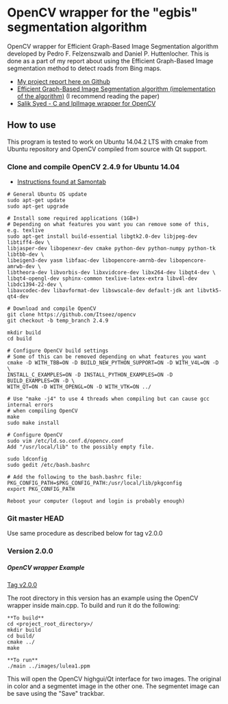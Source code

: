 OpenCV wrapper for the "egbis" segmentation algorithm
=====================================================
OpenCV wrapper for Efficient Graph-Based Image Segmentation algorithm developed
by Pedro F. Felzenszwalb and Daniel P. Huttenlocher. This is done as a part of
my report about using the Efficient Graph-Based Image segmentation method to
detect roads from Bing maps.

* [My project report here on
  Github](https://github.com/christofferholmstedt/maa507-report-mathematics-behind-internet)
* [Efficient Graph-Based Image Segmentation
  algorithm (implementation of the algorithm)](http://cs.brown.edu/~pff/segment/) (I recommend reading the paper)
* [Salik Syed - C and IplImage wrapper for OpenCV](https://github.com/saliksyed/OpenCVGraphSegmentation)

How to use
----------
This program is tested to work on Ubuntu 14.04.2 LTS with cmake from Ubuntu
repository and OpenCV compiled from source with Qt support.

### Clone and compile OpenCV 2.4.9 for Ubuntu 14.04
* [Instructions found at Samontab](www.samontab.com/web/2014/06/installing-opencv-2-4-9-in-ubuntu-14-04-lts/)

```
# General Ubuntu OS update
sudo apt-get update
sudo apt-get upgrade

# Install some required applications (1GB+)
# Depending on what features you want you can remove some of this, e.g. texlive
sudo apt-get install build-essential libgtk2.0-dev libjpeg-dev libtiff4-dev \
libjasper-dev libopenexr-dev cmake python-dev python-numpy python-tk libtbb-dev \
libeigen3-dev yasm libfaac-dev libopencore-amrnb-dev libopencore-amrwb-dev \
libtheora-dev libvorbis-dev libxvidcore-dev libx264-dev libqt4-dev \
libqt4-opengl-dev sphinx-common texlive-latex-extra libv4l-dev libdc1394-22-dev \
libavcodec-dev libavformat-dev libswscale-dev default-jdk ant libvtk5-qt4-dev
```

```
# Download and compile OpenCV
git clone https://github.com/Itseez/opencv
git checkout -b temp_branch 2.4.9

mkdir build
cd build

# Configure OpenCV build settings
# Some of this can be removed depending on what features you want
cmake -D WITH_TBB=ON -D BUILD_NEW_PYTHON_SUPPORT=ON -D WITH_V4L=ON -D \
INSTALL_C_EXAMPLES=ON -D INSTALL_PYTHON_EXAMPLES=ON -D BUILD_EXAMPLES=ON -D \
WITH_QT=ON -D WITH_OPENGL=ON -D WITH_VTK=ON ../

# Use "make -j4" to use 4 threads when compiling but can cause gcc internal errors
# when compiling OpenCV
make
sudo make install

# Configure OpenCV
sudo vim /etc/ld.so.conf.d/opencv.conf
Add "/usr/local/lib" to the possibly empty file.

sudo ldconfig
sudo gedit /etc/bash.bashrc

# Add the following to the bash.bashrc file:
PKG_CONFIG_PATH=$PKG_CONFIG_PATH:/usr/local/lib/pkgconfig
export PKG_CONFIG_PATH

Reboot your computer (logout and login is probably enough)
```
### Git master HEAD
Use same procedure as described below for tag v2.0.0

### Version 2.0.0
##### OpenCV wrapper Example
[Tag
v2.0.0](https://github.com/christofferholmstedt/opencv-wrapper-egbis/tree/v2.0.0)

The root directory in this version has an example using the OpenCV wrapper
inside main.cpp. To build and run it do the following:

    **To build**
    cd <project_root_directory>/
    mkdir build
    cd build/
    cmake ../
    make

    **To run**
    ./main ../images/lulea1.ppm

This will open the OpenCV highgui/Qt interface for two images. The original
in color and a segmentet image in the other one. The segmentet image can
be save using the "Save" trackbar.
